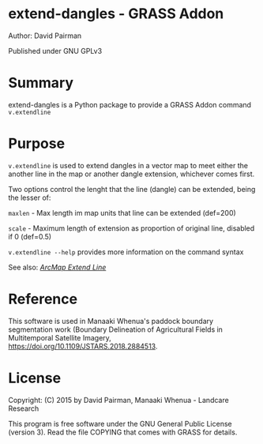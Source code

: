 # extend-dangles - GRASS Addon
Author:    David Pairman <pairmand landcareresearch.co.nz>
  
Published under GNU GPLv3

# Summary
extend-dangles is a Python package to provide a GRASS Addon command `v.extendline`

# Purpose
`v.extendline` is used to extend dangles in a vector map to meet either the another line in the map or another dangle extension, whichever comes first.

Two options control the lenght that the line (dangle) can be extended, being the lesser of:

`maxlen` - Max length im map units that line can be extended (def=200)

`scale` - Maximum length of extension as proportion of original line, disabled if 0 (def=0.5)

`v.extendline --help` provides more information on the command syntax

See also: <em><a href="https://desktop.arcgis.com/en/arcmap/10.3/tools/editing-toolbox/extend-line.htm">ArcMap Extend Line</a></em>

# Reference

This software is used in Manaaki Whenua's paddock boundary segmentation work (Boundary Delineation of Agricultural Fields in Multitemporal Satellite Imagery, https://doi.org/10.1109/JSTARS.2018.2884513.

# License

Copyright:    (C) 2015 by David Pairman, Manaaki Whenua - Landcare Research

This program is free software under the GNU General Public
License (version 3). Read the file COPYING that comes with GRASS
for details.

